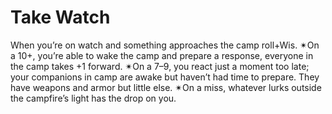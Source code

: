 # Take Watch
When you’re on watch and something approaches the camp roll+Wis. ✴On a 10+, you’re able to wake the camp and prepare a response, everyone in the camp takes +1 forward. ✴On a 7–9, you react just a moment too late; your companions in camp are awake but haven’t had time to prepare. They have weapons and armor but little else. ✴On a miss, whatever lurks outside the campfire’s light has the drop on you.